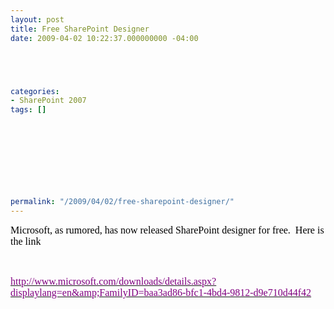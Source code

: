 ```yaml
---
layout: post
title: Free SharePoint Designer
date: 2009-04-02 10:22:37.000000000 -04:00





categories:
- SharePoint 2007
tags: []

  
  

  
  
  
  
  
permalink: "/2009/04/02/free-sharepoint-designer/"
---
```

<font color="#000000"><font size="3"><font face="Calibri">Microsoft, as rumored, has now released SharePoint designer for free.<span>  </span>Here is the link</font></font></font>

<font color="#000000"><font size="3"><font face="Calibri"> </font></font></font>

[<u><font color="#800080" size="3" face="Calibri">http://www.microsoft.com/downloads/details.aspx?displaylang=en&amp;FamilyID=baa3ad86-bfc1-4bd4-9812-d9e710d44f42</font></u>](http://www.microsoft.com/downloads/details.aspx?displaylang=en&FamilyID=baa3ad86-bfc1-4bd4-9812-d9e710d44f42)


